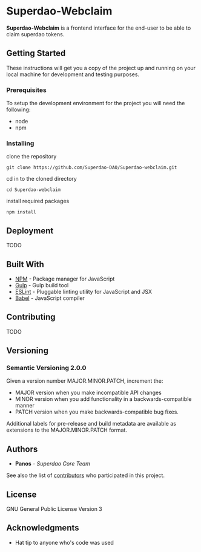 # Superdao-Webclaim

**Superdao-Webclaim** is a frontend interface for the end-user to be able to claim superdao tokens.

## Getting Started

These instructions will get you a copy of the project up and running on your local machine for development and testing purposes.

### Prerequisites

To setup the development environment for the project you will need the following:
 * node
 * npm

### Installing

clone the repository

```commandline
git clone https://github.com/Superdao-DAO/Superdao-webclaim.git
```

cd in to the cloned directory

```commandline
cd Superdao-webclaim
```

install required packages

```commandline
npm install
```

## Deployment

TODO

## Built With

* [NPM](https://www.npmjs.com/) -  Package manager for JavaScript
* [Gulp](http://gulpjs.com/) - Gulp build tool
* [ESLint](http://eslint.org/) - Pluggable linting utility for JavaScript and JSX
* [Babel](https://babeljs.io/) - JavaScript compiler

## Contributing

TODO

## Versioning

### Semantic Versioning 2.0.0

Given a version number MAJOR.MINOR.PATCH, increment the:

* MAJOR version when you make incompatible API changes
* MINOR version when you add functionality in a backwards-compatible manner
* PATCH version when you make backwards-compatible bug fixes.

Additional labels for pre-release and build metadata are available as extensions to the MAJOR.MINOR.PATCH format.

## Authors

* **Panos** - *Superdao Core Team*

See also the list of [contributors](https://github.com/Superdao-DAO/Superdao-webclaim/graphs/contributors) who participated in this project.

## License

GNU General Public License Version 3

## Acknowledgments

* Hat tip to anyone who's code was used